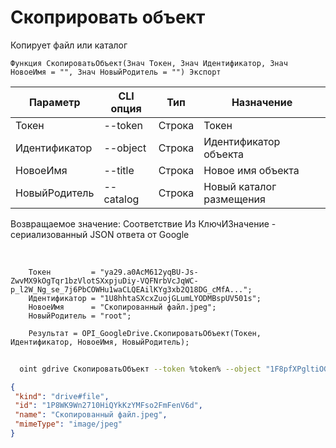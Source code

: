 ﻿---
sidebar_position: 7
---

# Скоприровать объект
 Копирует файл или каталог



`Функция СкопироватьОбъект(Знач Токен, Знач Идентификатор, Знач НовоеИмя = "", Знач НовыйРодитель = "") Экспорт`

  | Параметр | CLI опция | Тип | Назначение |
  |-|-|-|-|
  | Токен | --token | Строка | Токен |
  | Идентификатор | --object | Строка | Идентификатор объекта |
  | НовоеИмя | --title | Строка | Новое имя объекта |
  | НовыйРодитель | --catalog | Строка | Новый каталог размещения |

  
  Возвращаемое значение:   Соответствие Из КлючИЗначение - сериализованный JSON ответа от Google

<br/>




```bsl title="Пример кода"
    Токен         = "ya29.a0AcM612yqBU-Js-ZwvMX9kOgTqr1bzVlotSXxpjuDiy-VQFNrbVcJqWC-p_l2W_Ng_se_7j6PbCOWHu1waCLQEAilKYg3xb2Q18DG_cMfA...";
    Идентификатор = "1U8hhtaSXcxZuojGLumLYODMBspUV501s";
    НовоеИмя      = "Скопированный файл.jpeg";
    НовыйРодитель = "root";

    Результат = OPI_GoogleDrive.СкопироватьОбъект(Токен, Идентификатор, НовоеИмя, НовыйРодитель);
```



```sh title="Пример команды CLI"
    
  oint gdrive СкопироватьОбъект --token %token% --object "1F8pfXPgltiOG2fPv88uStwegYj1tRoFk" --title "Скопированный файл.jpeg" --catalog %catalog%

```

```json title="Результат"
{
 "kind": "drive#file",
 "id": "1P8WK9Wn2710HiQYkKzYMFso2FmFenV6d",
 "name": "Скопированный файл.jpeg",
 "mimeType": "image/jpeg"
}
```
